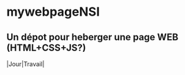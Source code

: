 # mywebpageNSI
Un dépot pour heberger une page WEB (HTML+CSS+JS?)
--------------------------------------------------
|Jour|Travail|
